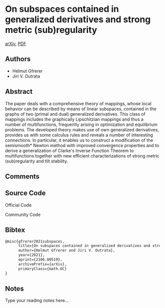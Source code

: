 
# On subspaces contained in generalized derivatives and strong metric (sub)regularity

[arXiv](https://arxiv.org/abs/2106.0519), [PDF](https://arxiv.org/pdf/2106.0519.pdf)

## Authors

- Helmut Gfrerer
- Jiri V. Outrata

## Abstract

The paper deals with a comprehensive theory of mappings, whose local behavior can be described by means of linear subspaces, contained in the graphs of two (primal and dual) generalized derivatives. This class of mappings includes the graphically Lipschitzian mappings and thus a number of multifunctions, frequently arising in optimization and equilibrium problems. The developed theory makes use of own generalized derivatives, provides us with some calculus rules and reveals a number of interesting connections. In particular, it enables us to construct a modification of the semismooth* Newton method with improved convergence properties and to derive a generalization of Clarke's Inverse Function Theorem to multifunctions together with new efficient characterizations of strong metric (sub)regularity and tilt stability.

## Comments



## Source Code

Official Code



Community Code



## Bibtex

```tex
@misc{gfrerer2021subspaces,
      title={On subspaces contained in generalized derivatives and strong metric (sub)regularity}, 
      author={Helmut Gfrerer and Jiri V. Outrata},
      year={2021},
      eprint={2106.00519},
      archivePrefix={arXiv},
      primaryClass={math.OC}
}
```

## Notes

Type your reading notes here...

